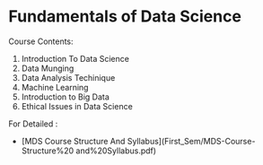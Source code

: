 # Fundamentals of Data Science

Course Contents:
1. Introduction To Data Science
2. Data Munging
3. Data Analysis Techinique
4. Machine Learning
5. Introduction to Big Data
6. Ethical Issues in Data Science

For Detailed : 
- [MDS Course Structure And Syllabus](First_Sem/MDS-Course-Structure%20 and%20Syllabus.pdf)